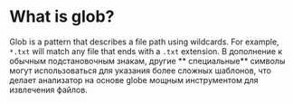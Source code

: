 # What is glob?

Glob is a pattern that describes a file path using wildcards. For example, `*.txt` will match any file that ends with a `.txt` extension. В дополнение к обычным подстановочным знакам, другие ** специальные** символы могут использоваться для указания более сложных шаблонов, что делает анализатор на основе globe мощным инструментом для извлечения файлов.
